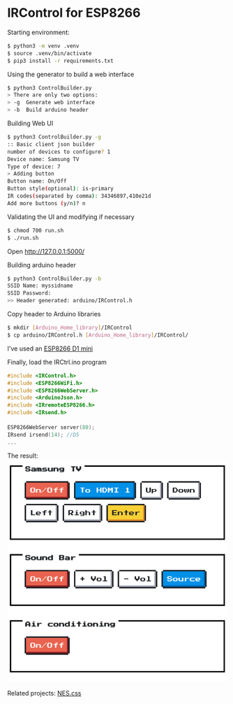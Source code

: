 # IRControl for ESP8266

Starting environment:
```sh
$ python3 -m venv .venv
$ source .venv/bin/activate
$ pip3 install -r requirements.txt
```

Using the generator to build a web interface
```sh
$ python3 ControlBuilder.py
> There are only two options:
> -g  Generate web interface
> -b  Build arduino header
```

Building Web UI 
```sh
$ python3 ControlBuilder.py -g
:: Basic client json builder
number of devices to configure? 1
Device name: Samsung TV
Type of device: 7
> Adding button
Button name: On/Off
Button style(optional): is-primary
IR codes(separated by comma): 34346897,410e21d
Add more buttons (y/n)? n
```
       
Validating the UI and modifying if necessary
```sh
$ chmod 700 run.sh
$ ./run.sh
```
Open http://127.0.0.1:5000/

Building arduino header
```sh
$ python3 ControlBuilder.py -b
SSID Name: myssidname
SSID Password: 
>> Header generated: arduino/IRControl.h
```

Copy header to Arduino libraries
```sh
$ mkdir [Arduino_Home_library]/IRControl
$ cp arduino/IRControl.h [Arduino_Home_library]/IRControl/
```

I've used an [ESP8266 D1 mini](https://www.amazon.com/dp/B01N3P763C/ref=cm_sw_r_tw_dp_4HT73YEQX2YWXFPVJCHS)

Finally, load the IRCtrl.ino program
```c
#include <IRControl.h>
#include <ESP8266WiFi.h>
#include <ESP8266WebServer.h>
#include <ArduinoJson.h>
#include <IRremoteESP8266.h>
#include <IRsend.h>

ESP8266WebServer server(80);
IRsend irsend(14); //D5
...
```

The result:
![Sample Web Interface](sampleui.png?raw=true)

Related projects:
[NES.css](https://nostalgic-css.github.io/NES.css/)

